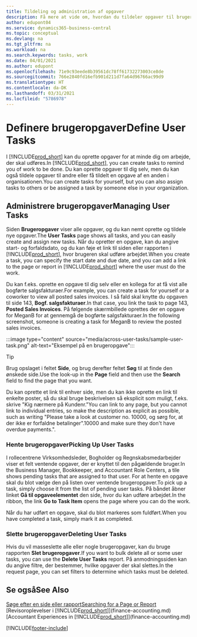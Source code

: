 ```yaml
---
title: Tildeling og administration af opgaver
description: Få mere at vide om, hvordan du tildeler opgaver til brugere, herunder bogholderen, i Business Central, og hvordan du afhenter og afslutter opgaver.
author: edupont04
ms.service: dynamics365-business-central
ms.topic: conceptual
ms.devlang: na
ms.tgt_pltfrm: na
ms.workload: na
ms.search.keywords: tasks, work
ms.date: 04/01/2021
ms.author: edupont
ms.openlocfilehash: 71e9c93eede8b39561dc78ff61732273003ce8de
ms.sourcegitcommit: 766e2840fd16efb901d211d7fa64d96766ac99d9
ms.translationtype: HT
ms.contentlocale: da-DK
ms.lasthandoff: 03/31/2021
ms.locfileid: "5786978"
---
```

# <a name="define-user-tasks"></a><span data-ttu-id="83e49-103">Definere brugeropgaver</span><span class="sxs-lookup"><span data-stu-id="83e49-103">Define User Tasks</span></span>

<span data-ttu-id="83e49-104">I [!INCLUDE[prod_short](includes/prod_short.md)] kan du oprette opgaver for at minde dig om arbejde, der skal udføres.</span><span class="sxs-lookup"><span data-stu-id="83e49-104">In [!INCLUDE[prod_short](includes/prod_short.md)], you can create tasks to remind you of work to be done.</span></span> <span data-ttu-id="83e49-105">Du kan oprette opgaver til dig selv, men du kan også tildele opgaver til andre eller få tildelt en opgave af en anden i organisationen.</span><span class="sxs-lookup"><span data-stu-id="83e49-105">You can create tasks for yourself, but you can also assign tasks to others or be assigned a task by someone else in your organization.</span></span>  

## <a name="managing-user-tasks"></a><span data-ttu-id="83e49-106">Administrere brugeropgaver</span><span class="sxs-lookup"><span data-stu-id="83e49-106">Managing User Tasks</span></span>

<span data-ttu-id="83e49-107">Siden **Brugeropgaver** viser alle opgaver, og du kan nemt oprette og tildele nye opgaver.</span><span class="sxs-lookup"><span data-stu-id="83e49-107">The **User Tasks** page shows all tasks, and you can easily create and assign new tasks.</span></span> <span data-ttu-id="83e49-108">Når du opretter en opgave, kan du angive start- og forfaldsdato, og du kan føje et link til siden eller rapporten i [!INCLUDE[prod_short](includes/prod_short.md)], hvor brugeren skal udføre arbejdet.</span><span class="sxs-lookup"><span data-stu-id="83e49-108">When you create a task, you can specify the start date and due date, and you can add a link to the page or report in [!INCLUDE[prod_short](includes/prod_short.md)] where the user must do the work.</span></span>  

<span data-ttu-id="83e49-109">Du kan f.eks. oprette en opgave til dig selv eller en kollega for at få vist alle bogførte salgsfakturaer.</span><span class="sxs-lookup"><span data-stu-id="83e49-109">For example, you can create a task for yourself or a coworker to view all posted sales invoices.</span></span> <span data-ttu-id="83e49-110">I så fald skal knytte du opgaven til side 143, **Bogf. salgsfakturaer**.</span><span class="sxs-lookup"><span data-stu-id="83e49-110">In that case, you link the task to page 143, **Posted Sales Invoices**.</span></span> <span data-ttu-id="83e49-111">På følgende skærmbillede oprettes der en opgave for MeganB for at gennemgå de bogførte salgsfakturaer.</span><span class="sxs-lookup"><span data-stu-id="83e49-111">In the following screenshot, someone is creating a task for MeganB to review the posted sales invoices.</span></span>  

:::image type="content" source="media/across-user-tasks/sample-user-task.png" alt-text="Eksempel på en brugeropgave":::

> [!TIP]  
> <span data-ttu-id="83e49-113">Brug opslaget i feltet **Side**, og brug derefter feltet **Søg** til at finde den ønskede side.</span><span class="sxs-lookup"><span data-stu-id="83e49-113">Use the look-up in the **Page** field and then use the **Search** field to find the page that you want.</span></span>  
>
> <span data-ttu-id="83e49-114">Du kan oprette et link til enhver side, men du kan ikke oprette en link til enkelte poster, så du skal bruge beskrivelsen så eksplicit som muligt, f.eks. skrive "Kig nærmere på Kundenr."</span><span class="sxs-lookup"><span data-stu-id="83e49-114">You can link to any page, but you cannot link to individual entries, so make the description as explicit as possible, such as writing "Please take a look at customer no.</span></span> <span data-ttu-id="83e49-115">10000, og sørg for, at der ikke er forfaldne betalinger".</span><span class="sxs-lookup"><span data-stu-id="83e49-115">10000 and make sure they don't have overdue payments.".</span></span>

### <a name="picking-up-user-tasks"></a><span data-ttu-id="83e49-116">Hente brugeropgaver</span><span class="sxs-lookup"><span data-stu-id="83e49-116">Picking Up User Tasks</span></span>

<span data-ttu-id="83e49-117">I rollecentrene Virksomhedsleder, Bogholder og Regnskabsmedarbejder viser et felt ventende opgaver, der er knyttet til den pågældende bruger.</span><span class="sxs-lookup"><span data-stu-id="83e49-117">In the Business Manager, Bookkeeper, and Accountant Role Centers, a tile shows pending tasks that are assigned to that user.</span></span> <span data-ttu-id="83e49-118">For at hente en opgave skal du blot vælge den på listen over ventende brugeropgaver.</span><span class="sxs-lookup"><span data-stu-id="83e49-118">To pick up a task, simply choose it from the list of pending user tasks.</span></span> <span data-ttu-id="83e49-119">På båndet åbner linket **Gå til opgaveelementet** den side, hvor du kan udføre arbejdet.</span><span class="sxs-lookup"><span data-stu-id="83e49-119">In the ribbon, the link **Go to Task Item** opens the page where you can do the work.</span></span>  

<span data-ttu-id="83e49-120">Når du har udført en opgave, skal du blot markeres som fuldført.</span><span class="sxs-lookup"><span data-stu-id="83e49-120">When you have completed a task, simply mark it as completed.</span></span>  

### <a name="deleting-user-tasks"></a><span data-ttu-id="83e49-121">Slette brugeropgaver</span><span class="sxs-lookup"><span data-stu-id="83e49-121">Deleting User Tasks</span></span>

<span data-ttu-id="83e49-122">Hvis du vil masseslette alle eller nogle brugeropgaver, kan du bruge rapporten **Slet brugeropgaver**.</span><span class="sxs-lookup"><span data-stu-id="83e49-122">If you want to bulk delete all or some user tasks, you can use the **Delete User Tasks** report.</span></span> <span data-ttu-id="83e49-123">På anmodningssiden kan du angive filtre, der bestemmer, hvilke opgaver der skal slettes.</span><span class="sxs-lookup"><span data-stu-id="83e49-123">In the request page, you can set filters to determine which tasks must be deleted.</span></span>  

## <a name="see-also"></a><span data-ttu-id="83e49-124">Se også</span><span class="sxs-lookup"><span data-stu-id="83e49-124">See Also</span></span>

[<span data-ttu-id="83e49-125">Søge efter en side eller rapport</span><span class="sxs-lookup"><span data-stu-id="83e49-125">Searching for a Page or Report</span></span>](ui-search.md)  
<span data-ttu-id="83e49-126">[Revisoroplevelser i [!INCLUDE[prod_short](includes/prod_short.md)]](finance-accounting.md)</span><span class="sxs-lookup"><span data-stu-id="83e49-126">[Accountant Experiences in [!INCLUDE[prod_short](includes/prod_short.md)]](finance-accounting.md)</span></span>  


[!INCLUDE[footer-include](includes/footer-banner.md)]